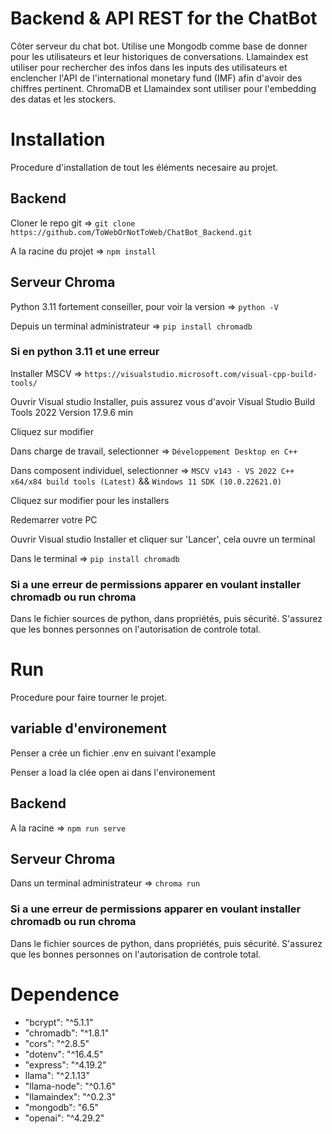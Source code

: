 # Backend & API REST for the ChatBot

Côter serveur du chat bot. Utilise une Mongodb comme base de donner pour les utilisateurs et leur historiques de conversations. Llamaindex est utiliser pour rechercher des infos dans les inputs des utilisateurs et enclencher l'API de l'international monetary fund (IMF) afin d'avoir des chiffres pertinent. ChromaDB et Llamaindex sont utiliser pour l'embedding des datas et les stockers.

# Installation

Procedure d'installation de tout les éléments necesaire au projet.

## Backend

Cloner le repo git =>
`git clone https://github.com/ToWebOrNotToWeb/ChatBot_Backend.git` 

A la racine du projet =>
`npm install`

## Serveur Chroma

Python 3.11 fortement conseiller, pour voir la version =>
`python -V`

Depuis un terminal administrateur =>
`pip install chromadb`

### Si en python 3.11 et une erreur

Installer MSCV =>
`https://visualstudio.microsoft.com/visual-cpp-build-tools/`

Ouvrir Visual studio Installer, puis assurez vous d'avoir Visual Studio Build Tools 2022 
Version 17.9.6 min

Cliquez sur modifier

Dans charge de travail, selectionner =>
`Développement Desktop en C++`

Dans composent individuel, selectionner =>
`MSCV v143 - VS 2022 C++ x64/x84 build tools (Latest)`
&&
`Windows 11 SDK (10.0.22621.0)`

Cliquez sur modifier pour les installers

Redemarrer votre PC

Ouvrir Visual studio Installer et cliquer sur 'Lancer', cela ouvre un terminal

Dans le terminal =>
`pip install chromadb`

### Si a une erreur de permissions apparer en voulant installer chromadb ou run chroma
Dans le fichier sources de python, dans propriétés, puis sécurité.
S'assurez que les bonnes personnes on l'autorisation de controle total.

# Run

Procedure pour faire tourner le projet.

## variable d'environement
Penser a crée un fichier .env en suivant l'example


Penser a load la clée open ai dans l'environement 

## Backend

A la racine =>
`npm run serve`

## Serveur Chroma

Dans un terminal administrateur =>
`chroma run`

### Si a une erreur de permissions apparer en voulant installer chromadb ou run chroma
Dans le fichier sources de python, dans propriétés, puis sécurité.
S'assurez que les bonnes personnes on l'autorisation de controle total.

# Dependence 

<ul>
    <li>"bcrypt": "^5.1.1"</li>
    <li>"chromadb": "^1.8.1"</li>
    <li>"cors": "^2.8.5"</li>
    <li>"dotenv": "^16.4.5"</li>
    <li>"express": "^4.19.2"</li>
    <li>llama": "^2.1.13"</li>
    <li>"llama-node": "^0.1.6"</li>
    <li>"llamaindex": "^0.2.3"</li>
    <li>"mongodb": "6.5"</li>
    <li>"openai": "^4.29.2"</li>
</ul>



